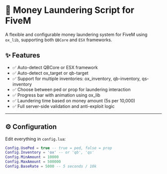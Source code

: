 # 💸 Money Laundering Script for FiveM

A flexible and configurable money laundering system for FiveM using `ox_lib`, supporting both `QBCore` and `ESX` frameworks.

## ✨ Features

- ✅ Auto-detect QBCore or ESX framework
- ✅ Auto-detect ox_target or qb-target
- ✅ Support for multiple inventories: ox_inventory, qb-inventory, qs-inventory
- ✅ Choose between ped or prop for laundering interaction
- ✅ Progress bar with animation using ox_lib
- ✅ Laundering time based on money amount (5s per 10,000)
- ✅ Full server-side validation and anti-exploit logic

---

## ⚙️ Configuration

Edit everything in `config.lua`:
```lua
Config.UsePed = true -- true = ped, false = prop
Config.Inventory = 'ox' -- or 'qb', 'qs'
Config.MinAmount = 10000
Config.MaxAmount = 500000
Config.BaseRate = 5000 -- 5 seconds / 10k
